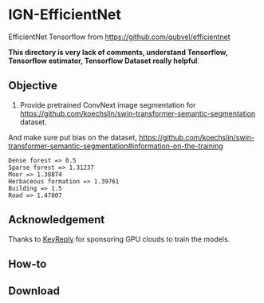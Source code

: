 # IGN-EfficientNet

EfficientNet Tensorflow from https://github.com/qubvel/efficientnet

**This directory is very lack of comments, understand Tensorflow, Tensorflow estimator, Tensorflow Dataset really helpful**.

## Objective

1. Provide pretrained ConvNext image segmentation for https://github.com/koechslin/swin-transformer-semantic-segmentation dataset.

And make sure put bias on the dataset, https://github.com/koechslin/swin-transformer-semantic-segmentation#information-on-the-training

```
Dense forest => 0.5
Sparse forest => 1.31237
Moor => 1.38874
Herbaceous formation => 1.39761
Building => 1.5
Road => 1.47807
```

## Acknowledgement

Thanks to [KeyReply](https://www.keyreply.com/) for sponsoring GPU clouds to train the models.

## How-to

## Download

